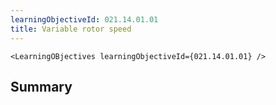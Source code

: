 ```yaml
---
learningObjectiveId: 021.14.01.01
title: Variable rotor speed
---
```


```tsx eval
<LearningOBjectives learningObjectiveId={021.14.01.01} />
```

## Summary
